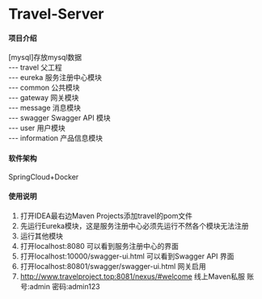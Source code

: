 # Travel-Server

#### 项目介绍

[mysql]存放mysql数据<br>
--- travel 父工程<br>
--- eureka 服务注册中心模块<br>
--- common 公共模块 <br>
--- gateway 网关模块<br>
--- message 消息模块<br>
--- swagger Swagger API 模块<br>
--- user 用户模块<br>
--- information 产品信息模块<br>

#### 软件架构

SpringCloud+Docker

#### 使用说明

1. 打开IDEA最右边Maven Projects添加travel的pom文件
2. 先运行Eureka模块，这是服务注册中心必须先运行不然各个模块无法注册
3. 运行其他模块
4. 打开localhost:8080 可以看到服务注册中心的界面
5. 打开localhost:10000/swagger-ui.html 可以看到Swagger API 界面
6. 打开localhost:80801/swagger/swagger-ui.html 网关启用
7. http://www.travelproject.top:8081/nexus/#welcome 线上Maven私服 账号:admin 密码:admin123